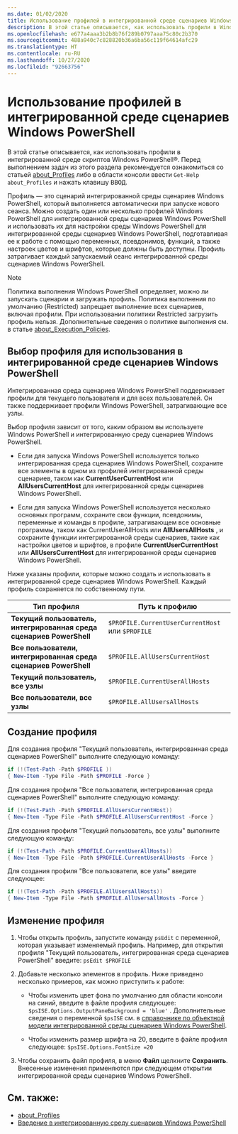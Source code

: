 ```yaml
---
ms.date: 01/02/2020
title: Использование профилей в интегрированной среде сценариев Windows PowerShell
description: В этой статье описывается, как использовать профили в Windows PowerShell ISE.
ms.openlocfilehash: e677a4aaa3b2b8b76f289b0797aaa75c80c2b370
ms.sourcegitcommit: 488a940c7c828820b36a6ba56c119f64614afc29
ms.translationtype: HT
ms.contentlocale: ru-RU
ms.lasthandoff: 10/27/2020
ms.locfileid: "92663756"
---
```

# <a name="how-to-use-profiles-in-windows-powershell-ise"></a>Использование профилей в интегрированной среде сценариев Windows PowerShell

В этой статье описывается, как использовать профили в интегрированной среде скриптов Windows PowerShell&reg;. Перед выполнением задач из этого раздела рекомендуется ознакомиться со статьей [about_Profiles](/powershell/module/microsoft.powershell.core/about/about_profiles) либо в области консоли ввести `Get-Help about_Profiles` и нажать клавишу <kbd>ВВОД</kbd>.

Профиль — это сценарий интегрированной среды сценариев Windows PowerShell, который выполняется автоматически при запуске нового сеанса.
Можно создать один или несколько профилей Windows PowerShell для интегрированной среды сценариев Windows PowerShell и использовать их для настройки среды Windows PowerShell для интегрированной среды сценариев Windows PowerShell, подготавливая ее к работе с помощью переменных, псевдонимов, функций, а также настроек цветов и шрифтов, которые должны быть доступны. Профиль затрагивает каждый запускаемый сеанс интегрированной среды сценариев Windows PowerShell.

> [!NOTE]
> Политика выполнения Windows PowerShell определяет, можно ли запускать сценарии и загружать профиль.
> Политика выполнения по умолчанию (Restricted) запрещает выполнение всех сценариев, включая профили.
> При использовании политики Restricted загрузить профиль нельзя. Дополнительные сведения о политике выполнения см. в статье [about_Execution_Policies](/powershell/module/microsoft.powershell.core/about/about_execution_policies).

## <a name="selecting-a-profile-to-use-in-the-windows-powershell-ise"></a>Выбор профиля для использования в интегрированной среде сценариев Windows PowerShell

Интегрированная среда сценариев Windows PowerShell поддерживает профили для текущего пользователя и для всех пользователей. Он также поддерживает профили Windows PowerShell, затрагивающие все узлы.

Выбор профиля зависит от того, каким образом вы используете Windows PowerShell и интегрированную среду сценариев Windows PowerShell.

- Если для запуска Windows PowerShell используется только интегрированная среда сценариев Windows PowerShell, сохраните все элементы в одном из профилей интегрированной среды сценариев, таком как **CurrentUserCurrentHost** или **AllUsersCurrentHost** для интегрированной среды сценариев Windows PowerShell.

- Если для запуска Windows PowerShell используется несколько основных программ, сохраните свои функции, псевдонимы, переменные и команды в профиле, затрагивающем все основные программы, таком как CurrentUserAllHosts или **AllUsersAllHosts** , и сохраните функции интегрированной среды сценариев, такие как настройки цветов и шрифтов, в профиле **CurrentUserCurrentHost** или **AllUsersCurrentHost** для интегрированной среды сценариев Windows PowerShell.

Ниже указаны профили, которые можно создать и использовать в интегрированной среде сценариев Windows PowerShell. Каждый профиль сохраняется по собственному пути.

|           Тип профиля           |                   Путь к профилю                   |
| -------------------------------- | ------------------------------------------------ |
| **Текущий пользователь, интегрированная среда сценариев PowerShell** | `$PROFILE.CurrentUserCurrentHost` или `$PROFILE` |
| **Все пользователи, интегрированная среда сценариев PowerShell**    | `$PROFILE.AllUsersCurrentHost`                   |
| **Текущий пользователь, все узлы**      | `$PROFILE.CurrentUserAllHosts`                   |
| **Все пользователи, все узлы**         | `$PROFILE.AllUsersAllHosts`                      |

## <a name="to-create-a-new-profile"></a>Создание профиля

Для создания профиля "Текущий пользователь, интегрированная среда сценариев PowerShell" выполните следующую команду:

```powershell
if (!(Test-Path -Path $PROFILE ))
{ New-Item -Type File -Path $PROFILE -Force }
```

Для создания профиля "Все пользователи, интегрированная среда сценариев PowerShell" выполните следующую команду:

```powershell
if (!(Test-Path -Path $PROFILE.AllUsersCurrentHost))
{ New-Item -Type File -Path $PROFILE.AllUsersCurrentHost -Force }
```

Для создания профиля "Текущий пользователь, все узлы" выполните следующую команду:

```powershell
if (!(Test-Path -Path $PROFILE.CurrentUserAllHosts))
{ New-Item -Type File -Path $PROFILE.CurrentUserAllHosts -Force }
```

Для создания профиля "Все пользователи, все узлы" введите следующее:

```powershell
if (!(Test-Path -Path $PROFILE.AllUsersAllHosts))
{ New-Item -Type File -Path $PROFILE.AllUsersAllHosts -Force }
```

## <a name="to-edit-a-profile"></a>Изменение профиля

1. Чтобы открыть профиль, запустите команду `psEdit` с переменной, которая указывает изменяемый профиль. Например, для открытия профиля "Текущий пользователь, интегрированная среда сценариев PowerShell" введите: `psEdit $PROFILE`

2. Добавьте несколько элементов в профиль. Ниже приведено несколько примеров, как можно приступить к работе:

   - Чтобы изменить цвет фона по умолчанию для области консоли на синий, введите в файле профиля следующее: `$psISE.Options.OutputPaneBackground = 'blue'` . Дополнительные сведения о переменной `$psISE` см. в [справочнике по объектной модели интегрированной среды сценариев Windows PowerShell](object-model/The-ISE-Object-Model-Hierarchy.md).

   - Чтобы изменить размер шрифта на 20, введите в файле профиля следующее: `$psISE.Options.FontSize =20`

3. Чтобы сохранить файл профиля, в меню **Файл** щелкните **Сохранить**. Внесенные изменения применяются при следующем открытии интегрированной среды сценариев Windows PowerShell.

## <a name="see-also"></a>См. также:

- [about_Profiles](/powershell/module/microsoft.powershell.core/about/about_profiles)
- [Введение в интегрированную среду сценариев Windows PowerShell](Introducing-the-Windows-PowerShell-ISE.md)
